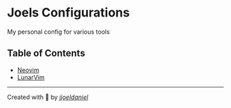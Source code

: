 # Joels Configurations

My personal config for various tools

## Table of Contents

- [Neovim](https://github.com/jjoeldaniel/config/tree/main/nvim)
- [LunarVim](https://github.com/jjoeldaniel/config/tree/main/lvim)

---

Created with 💖 by [*jjoeldaniel*](https://github.com/jjoeldaniel)
